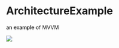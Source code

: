 # ArchitectureExample
an example of MVVM

![](https://github.com//senyihui/ArchitectureExample/raw/master/mvvm.png)<br>
